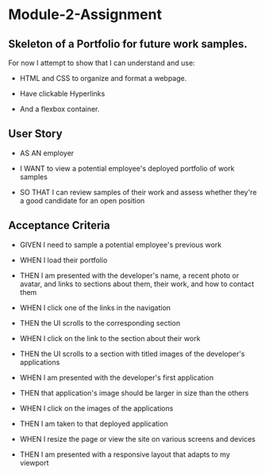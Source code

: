# Module-2-Assignment
## Skeleton of a Portfolio for future work samples.

For now I attempt to show that I can understand and use:

* HTML and CSS to organize and format a webpage.

* Have clickable Hyperlinks

* And a flexbox container.

## User Story
* AS AN employer

* I WANT to view a potential employee's deployed portfolio of work samples

* SO THAT I can review samples of their work and assess whether they're a good candidate for an open position

## Acceptance Criteria

* GIVEN I need to sample a potential employee's previous work

* WHEN I load their portfolio

* THEN I am presented with the developer's name, a recent photo or avatar, and links to sections about them, their work, and how to contact them

* WHEN I click one of the links in the navigation

* THEN the UI scrolls to the corresponding section

* WHEN I click on the link to the section about their work

* THEN the UI scrolls to a section with titled images of the developer's applications

* WHEN I am presented with the developer's first application

* THEN that application's image should be larger in size than the others

* WHEN I click on the images of the applications

* THEN I am taken to that deployed application

* WHEN I resize the page or view the site on various screens and devices

* THEN I am presented with a responsive layout that adapts to my viewport